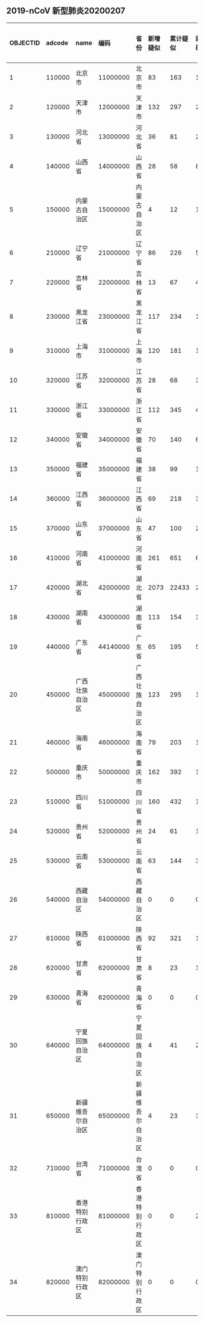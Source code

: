 ## 2019-nCoV 新型肺炎20200207
|OBJECTID|adcode|name|编码|省份|新增疑似|累计疑似|新增确诊|累计确诊|新增死亡|累计死亡|type1|type2|Shape_Length|Shape_Area||:---|:---|:---|:---|:---|:---|:---|:---|:---|:---|:---|:---|:---|:---|:---||1|110000|北京市|11000000|北京市|83|163|18|315|1|2|None|None|7.791988055957414|1.7391013439945038||2|120000|天津市|12000000|天津市|132|297|2|81|0|1|None|None|6.56761331170688|1.2798090601840222||3|130000|河北省|13000000|河北省|36|81|24|195|0|1|None|None|43.05924937022302|19.75568856485794||4|140000|山西省|14000000|山西省|28|58|8|104|0|0|None|None|22.739040243042034|15.989232281120122||5|150000|内蒙古自治区|15000000|内蒙古自治区|4|12|1|50|0|0|None|None|129.04214063312202|128.8856826351968||6|210000|辽宁省|21000000|辽宁省|86|226|5|99|0|0|None|None|28.924995398408235|15.880823107873054||7|220000|吉林省|22000000|吉林省|13|67|4|69|0|1|None|None|36.19528641305088|21.31945845723598||8|230000|黑龙江省|23000000|黑龙江省|117|234|19|282|2|5|None|None|63.587145575516494|54.6714001263124||9|310000|上海市|31000000|上海市|120|181|12|281|0|1|None|None|6.50718040506812|0.7291148367789883||10|320000|江苏省|32000000|江苏省|28|68|31|439|0|0|None|None|23.1597384105639|10.006161827735294||11|330000|浙江省|33000000|浙江省|112|345|42|1048|0|0|None|None|21.650717661964322|9.855202993482473||12|340000|安徽省|34000000|安徽省|70|140|68|733|0|0|None|None|26.298905816178067|13.350318977264505||13|350000|福建省|35000000|福建省|38|99|15|239|0|0|None|None|24.98990269504824|11.221573071393916||14|360000|江西省|36000000|江西省|69|218|37|698|0|0|None|None|24.428570394270007|15.271025546749568||15|370000|山东省|37000000|山东省|47|100|28|407|0|0|None|None|28.185542681962506|15.803268558395285||16|410000|河南省|41000000|河南省|261|651|67|981|1|4|None|None|27.37052248229922|16.131381088163995||17|420000|湖北省|42000000|湖北省|2073|22433|2841|24953|81|699|None|None|31.28070211636066|17.58445001878153||18|430000|湖南省|43000000|湖南省|113|154|31|803|0|0|None|None|31.661880230200726|19.36849652528964||19|440000|广东省|44140000|广东省|65|195|57|1075|0|1|None|None|34.38159706854542|15.985167543602977||20|450000|广西壮族自治区|45000000|广西壮族自治区|123|295|11|183|0|0|None|None|31.035656040794393|21.04853302763118||21|460000|海南省|46000000|海南省|79|203|12|123|0|2|None|None|14.93261544529402|3.3859270432704545||22|500000|重庆市|50000000|重庆市|162|392|15|426|0|2|None|None|23.74482738849844|7.709646471318434||23|510000|四川省|51000000|四川省|160|432|19|363|0|1|None|None|53.68580421259556|45.76975667724359||24|520000|贵州省|52000000|贵州省|24|61|12|89|0|1|None|None|29.749737997890787|16.001778809586497||25|530000|云南省|53000000|云南省|63|144|3|138|0|0|None|None|51.4550868367449|34.27715852268181||26|540000|西藏自治区|54000000|西藏自治区|0|0|0|1|0|0|None|None|70.65248729867406|114.22635582941024||27|610000|陕西省|61000000|陕西省|92|321|11|195|0|0|None|None|35.42429538779733|20.385755736771078||28|620000|甘肃省|62000000|甘肃省|8|23|1|71|1|1|None|None|74.55372891928658|43.65255526142007||29|630000|青海省|62000000|青海省|0|0|0|18|0|0|None|None|56.96203279850042|69.39847930769355||30|640000|宁夏回族自治区|64000000|宁夏回族自治区|4|41|2|45|0|0|None|None|16.537998028984457|5.288977125681047||31|650000|新疆维吾尔自治区|65000000|新疆维吾尔自治区|4|23|3|42|0|0|None|None|80.72368260632543|175.10146009842805||32|710000|台湾省|71000000|台湾省|0|0|0|16|0|0|None|None|9.350549086097068|3.381774533788389||33|810000|香港特别行政区|81000000|香港特别行政区|0|0|2|26|0|1|None|None|1.9714110570471242|0.10906663857198397||34|820000|澳门特别行政区|82000000|澳门特别行政区|0|0|0|10|0|0|None|None|0.25348568866250076|0.0025663046660034097|